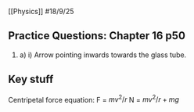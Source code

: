 [[Physics]]
#18/9/25 
## Practice Questions: Chapter 16 p50
1) a) i) Arrow  pointing inwards towards the glass tube.
## Key stuff
Centripetal force equation:
	 F = $mv^2 / r$ 
N = $mv^2 / r + mg$
